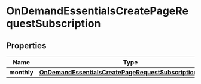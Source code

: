 

# OnDemandEssentialsCreatePageRequestSubscription


## Properties

| Name | Type | Description | Notes |
|------------ | ------------- | ------------- | -------------|
|**monthly** | [**OnDemandEssentialsCreatePageRequestSubscriptionMonthly**](OnDemandEssentialsCreatePageRequestSubscriptionMonthly.md) |  |  [optional] |




